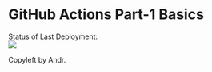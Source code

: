 # GitHub Actions Part-1 Basics


Status of Last Deployment:<br>
<img src="https://github.com/Andrpro/github-actions-part-1-basics/workflows/CI-CD-Pipeline-to-AWS-Beanstalk/badge.svg?branch=master"><br>


Copyleft by Andr.
